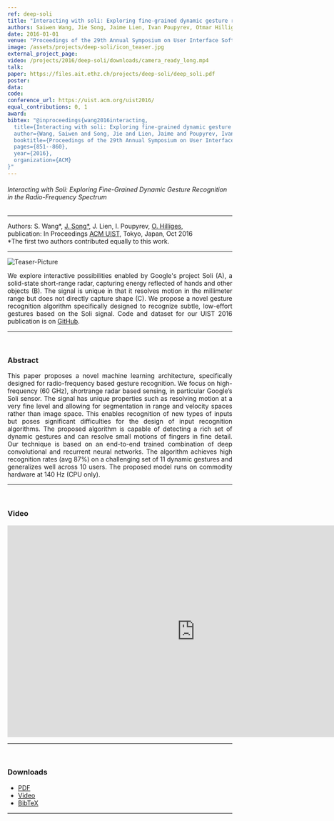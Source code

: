 ```yaml
---
ref: deep-soli
title: "Interacting with soli: Exploring fine-grained dynamic gesture recognition in the radio-frequency spectrum"
authors: Saiwen Wang, Jie Song, Jaime Lien, Ivan Poupyrev, Otmar Hilliges
date: 2016-01-01
venue: "Proceedings of the 29th Annual Symposium on User Interface Software and Technology"
image: /assets/projects/deep-soli/icon_teaser.jpg
external_project_page: 
video: /projects/2016/deep-soli/downloads/camera_ready_long.mp4
talk: 
paper: https://files.ait.ethz.ch/projects/deep-soli/deep_soli.pdf
poster: 
data: 
code: 
conference_url: https://uist.acm.org/uist2016/
equal_contributions: 0, 1
award: 
bibtex: "@inproceedings{wang2016interacting,
  title={Interacting with soli: Exploring fine-grained dynamic gesture recognition in the radio-frequency spectrum},
  author={Wang, Saiwen and Song, Jie and Lien, Jaime and Poupyrev, Ivan and Hilliges, Otmar},
  booktitle={Proceedings of the 29th Annual Symposium on User Interface Software and Technology},
  pages={851--860},
  year={2016},
  organization={ACM}
}"
---
```


<h6> Interacting with Soli: Exploring Fine-Grained Dynamic Gesture Recognition in the Radio-Frequency Spectrum </h6>
<hr />

<div class="fullcol">
    <div class="teaser-info-projectpage">
            <span class="normalcap">Authors:</span>
            <span class="authorcap">
            <nobr>S. Wang*, </nobr>
            <nobr><a href="<?php ait_root_dir();?>people/jsong/" title="Jie Song">J. Song*</a>, </nobr>
            <nobr>J. Lien, </nobr>
            <nobr>I. Poupyrev, </nobr>
            <nobr><a href="<?php ait_root_dir();?>people/hilliges/" title="Otmar Hilliges">O. Hilliges</a>, </nobr>
            </span>
            <br/>
            <span class="normalcap"><nobr>publication: </nobr></span>
            <span class="authorcap">
                <nobr>In Proceedings</nobr> <a class="a-text-ext" href="https://uist.acm.org/uist2016/" title="ACM UIST">ACM UIST</a>, Tokyo, Japan, Oct 2016</a><br/>
             *The first two authors contributed equally to this work.
            </span>
        <hr />
    </div>
</div>

<div class="fullcol">
    <img class="fullcol" src="<?php ait_root_dir();?>projects/2016/deep-soli/Teaser.jpg" alt="Teaser-Picture" />
    <div class="fullcol">
        <p align="justify">
            <span class="figurecap">
        We explore interactive possibilities enabled by Google's project Soli (A), a solid-state short-range radar, capturing energy reflected of hands and other objects (B). The signal is unique in that it resolves motion in the millimeter range but does not directly capture shape (C). We propose a novel gesture recognition algorithm specifically designed to recognize subtle, low-effort gestures based on the Soli signal. Code and dataset for our UIST 2016 publication  is on <a class="a-text-ext" href="https://github.com/simonwsw/deep-soli" target="_blank">GitHub</a>.</dd>
        </p>
        <hr />
        <br/>
    </div>
</div>

<div class="fullcol">
    <h3>Abstract</h3>
    <p align="justify">
      This paper proposes a novel machine learning architecture,
      specifically designed for radio-frequency based gesture
      recognition. We focus on high-frequency (60 GHz), shortrange
      radar based sensing, in particular Google’s Soli sensor.
      The signal has unique properties such as resolving motion
      at a very fine level and allowing for segmentation in range
      and velocity spaces rather than image space. This enables
      recognition of new types of inputs but poses significant difficulties
      for the design of input recognition algorithms. The
      proposed algorithm is capable of detecting a rich set of dynamic
      gestures and can resolve small motions of fingers in
      fine detail. Our technique is based on an end-to-end trained
      combination of deep convolutional and recurrent neural networks.
      The algorithm achieves high recognition rates (avg
      87%) on a challenging set of 11 dynamic gestures and generalizes
      well across 10 users. The proposed model runs on
      commodity hardware at 140 Hz (CPU only).
    </p>
    <hr />
    <br/>
</div>

<div class="fullcol">
<h3>Video</h3>
    <div class="video">
       <iframe width="840" height="474" src="https://www.youtube.com/embed/Gk2B2wu8MZE" frameborder="0" allowfullscreen></iframe>
    </div>
    <hr />
    <br/>
</div>

<!-- <div class="fullcol">
    <h3>System overview</h3>
    <img class="fullcol" src="<?php ait_root_dir();?>projects/2016/puppet/repesentative_img_final.png" alt="Sys-Overview-Picture" />
    <div class="fullcol">
        <p align="left">
            <span class="figurecap">
                 Illustration of our pipeline from input character to fluid tangible animation using an optimized device configuration. The horse has 29 bones, controlled by 8 joints.
            </span>
        </p>
        <hr />
        <br/>
    </div>
</div>-->


<div class="fullcol">
 <h3>Downloads</h3>
    <ul class="linklist">
            <li class="a-pdf"><a target="_blank" title="PDF" href="<?php ait_root_dir();?>projects/2016/deep-soli/downloads/deep_soli.pdf">PDF</a></li>
            <li class="a-vid"><a target="_blank" title="Video" href="<?php ait_root_dir();?>projects/2016/deep-soli/downloads/camera_ready_long.mp4">Video</a></li>
            <li class="a-bib"><a target="_blank" title="BibTex" href="<?php ait_root_dir();?>projects/2016/deep-soli/downloads/deep_soli_bib.bib">BibTeX</a></li>
    </ul>
    <hr />
    <br/>
</div>

